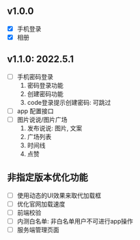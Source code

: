 ## v1.0.0
* [x] 手机登录
* [x] 相册

## v1.1.0: 2022.5.1
* [ ] 手机密码登录
    1. 密码登录功能
    2. 创建密码功能
    3. code登录提示创建密码: 可跳过
* [ ] app 配置接口
* [ ] 图片说说/图片广场
    1. 发布说说: 图片, 文案
    2. 广场列表
    3. 时间线
    4. 点赞


## 非指定版本优化功能
* [ ] 使用动态的UI效果来取代加载框
* [ ] 优化官网加载速度
* [ ] 前端校验
* [ ] 内测白名单: 非白名单用户不可进行app操作
* [ ] 服务端管理页面